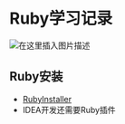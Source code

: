 # Ruby学习记录

![在这里插入图片描述](https://github.com/ChenYikunReal/ruby_training/blob/master/images/ruby-background.jpg?x-oss-process=image/watermark,type_ZmFuZ3poZW5naGVpdGk,shadow_10,text_aHR0cHM6Ly9ibG9nLmNzZG4ubmV0L3dlaXhpbl80Mzg5NjMxOA==,size_16,color_FFFFFF,t_70)

## Ruby安装
- [RubyInstaller](http://xiazai.zol.com.cn/detail/48/479399.shtml)
- IDEA开发还需要Ruby插件
